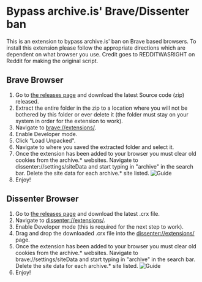 # Bypass archive.is' Brave/Dissenter ban
This is an extension to bypass archive.is' ban on Brave based browsers. To install this extension please follow the appropriate directions which are dependent on what browser you use. Credit goes to REDDITWASRIGHT on Reddit for making the original script.

## Brave Browser

 1. Go to [the releases page](https://github.com/stevew2131BypassArchiveIs/Bypass-archive.is-Brave-Dissenter-ban/releases) and download the latest Source code (zip) released.
 2. Extract the entire folder in the zip to a location where you will not be bothered by this folder or ever delete it (the folder must stay on your system in order for the extension to work).
 3. Navigate to [brave://extensions/](brave://extensions/).
 4. Enable Developer mode.
 5. Click "Load Unpacked".
 6. Navigate to where you saved the extracted folder and select it.
 7. Once the extension has been added to your browser you must clear old cookies from the archive.* websites. Navigate to dissenter://settings/siteData and start typing in "archive" in the search bar. Delete the site data for each archive.* site listed.
 ![Guide](https://i.imgur.com/DCNY1TH.png)
 8. Enjoy!

## Dissenter Browser

 1. Go to [the releases page](https://github.com/stevew2131BypassArchiveIs/Bypass-archive.is-Brave-Dissenter-ban/releases) and download the latest .crx file.
 2. Navigate to [dissenter://extensions/](dissenter://extensions/).
 3. Enable Developer mode (this is required for the next step to work).
 4. Drag and drop the downloaded .crx file into the [dissenter://extensions/](dissenter://extensions/) page.
 5. Once the extension has been added to your browser you must clear old cookies from the archive.* websites. Navigate to brave://settings/siteData and start typing in "archive" in the search bar. Delete the site data for each archive.* site listed.
 ![Guide](https://i.imgur.com/n6ch6zS.png)
 6. Enjoy!
